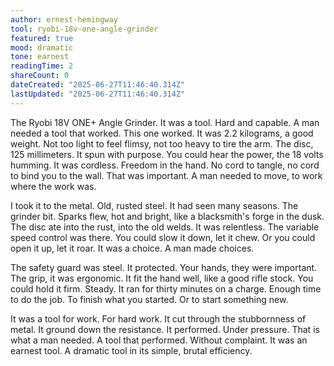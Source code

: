 ```yaml
---
author: ernest-hemingway
tool: ryobi-18v-one-angle-grinder
featured: true
mood: dramatic
tone: earnest
readingTime: 2
shareCount: 0
dateCreated: "2025-06-27T11:46:40.314Z"
lastUpdated: "2025-06-27T11:46:40.314Z"
---
```


The Ryobi 18V ONE+ Angle Grinder. It was a tool. Hard and capable. A man needed a tool that worked. This one worked. It was 2.2 kilograms, a good weight. Not too light to feel flimsy, not too heavy to tire the arm. The disc, 125 millimeters. It spun with purpose. You could hear the power, the 18 volts humming. It was cordless. Freedom in the hand. No cord to tangle, no cord to bind you to the wall. That was important. A man needed to move, to work where the work was.

I took it to the metal. Old, rusted steel. It had seen many seasons. The grinder bit. Sparks flew, hot and bright, like a blacksmith's forge in the dusk. The disc ate into the rust, into the old welds. It was relentless. The variable speed control was there. You could slow it down, let it chew. Or you could open it up, let it roar. It was a choice. A man made choices.

The safety guard was steel. It protected. Your hands, they were important. The grip, it was ergonomic. It fit the hand well, like a good rifle stock. You could hold it firm. Steady. It ran for thirty minutes on a charge. Enough time to do the job. To finish what you started. Or to start something new.

It was a tool for work. For hard work. It cut through the stubbornness of metal. It ground down the resistance. It performed. Under pressure. That is what a man needed. A tool that performed. Without complaint. It was an earnest tool. A dramatic tool in its simple, brutal efficiency.
